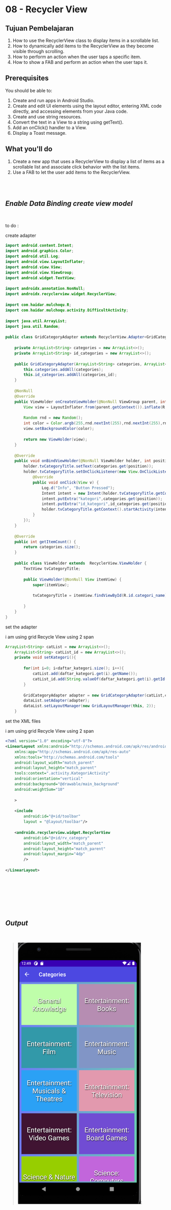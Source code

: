 # 08 - Recycler View 

## Tujuan Pembelajaran

1. How to use the RecyclerView class to display items in a scrollable list.
2. How to dynamically add items to the RecyclerView as they become visible through scrolling.
3. How to perform an action when the user taps a specific item.
4. How to show a FAB and perform an action when the user taps it.

## Prerequisites

You should be able to:

1. Create and run apps in Android Studio.
2. Create and edit UI elements using the layout editor, entering XML code directly, and accessing elements from your Java code.
3. Create and use string resources.
4. Convert the text in a View to a string using getText().
5. Add an onClick() handler to a View.
6. Display a Toast message.

## What you'll do

1. Create a new app that uses a RecyclerView to display a list of items as a scrollable list and associate click behavior with the list items.
2. Use a FAB to let the user add items to the RecyclerView.

<br/><br/>

## *Enable Data Binding create view model*

<br/>


to do :

create adapter

```java
import android.content.Intent;
import android.graphics.Color;
import android.util.Log;
import android.view.LayoutInflater;
import android.view.View;
import android.view.ViewGroup;
import android.widget.TextView;

import androidx.annotation.NonNull;
import androidx.recyclerview.widget.RecyclerView;

import com.haidar.mulchoqu.R;
import com.haidar.mulchoqu.activity.DifficultActivity;

import java.util.ArrayList;
import java.util.Random;

public class GridCategoryAdapter extends RecyclerView.Adapter<GridCategoryAdapter.ViewHolder> {

    private ArrayList<String> categories = new ArrayList<>();
    private ArrayList<String> id_categories = new ArrayList<>();

    public GridCategoryAdapter(ArrayList<String> categories, ArrayList<String> categories_id) {
        this.categories.addAll(categories);
        this.id_categories.addAll(categories_id);
    }

    @NonNull
    @Override
    public ViewHolder onCreateViewHolder(@NonNull ViewGroup parent, int viewType) {
        View view = LayoutInflater.from(parent.getContext()).inflate(R.layout.cat_item_layout, parent, false);

        Random rnd = new Random();
        int color = Color.argb(255,rnd.nextInt(255),rnd.nextInt(255),rnd.nextInt(255));
        view.setBackgroundColor(color);

        return new ViewHolder(view);
    }

    @Override
    public void onBindViewHolder(@NonNull ViewHolder holder, int position) {
        holder.tvCategoryTitle.setText(categories.get(position));
        holder.tvCategoryTitle.setOnClickListener(new View.OnClickListener() {
            @Override
            public void onClick(View v) {
                Log.d("Info", "Button Pressed");
                Intent intent = new Intent(holder.tvCategoryTitle.getContext(), DifficultActivity.class);
                intent.putExtra("kategori",categories.get(position));
                intent.putExtra("id_kategori",id_categories.get(position));
                holder.tvCategoryTitle.getContext().startActivity(intent);
            }
        });
    }

    @Override
    public int getItemCount() {
        return categories.size();
    }

    public class ViewHolder extends  RecyclerView.ViewHolder {
        TextView tvCategoryTitle;

        public ViewHolder(@NonNull View itemView) {
            super(itemView);

            tvCategoryTitle = itemView.findViewById(R.id.categori_name);

        }
    }
}
```

set the adapter

i am using grid Recycle View using 2 span

```java
ArrayList<String> catList = new ArrayList<>();
    ArrayList<String> catList_id = new ArrayList<>();
    private void setKategori(){

        for(int i=0; i<daftar_kategori.size(); i++){
            catList.add(daftar_kategori.get(i).getName());
            catList_id.add(String.valueOf(daftar_kategori.get(i).getId()));
        }

        GridCategoryAdapter adapter = new GridCategoryAdapter(catList,catList_id);
        dataList.setAdapter(adapter);
        dataList.setLayoutManager(new GridLayoutManager(this, 2));
    }
```

set the XML files

i am using grid Recycle View using 2 span

```xml
<?xml version="1.0" encoding="utf-8"?>
<LinearLayout xmlns:android="http://schemas.android.com/apk/res/android"
    xmlns:app="http://schemas.android.com/apk/res-auto"
    xmlns:tools="http://schemas.android.com/tools"
    android:layout_width="match_parent"
    android:layout_height="match_parent"
    tools:context=".activity.KategoriActivity"
    android:orientation="vertical"
    android:background="@drawable/main_background"
    android:weightSum="10"

    >

    <include
        android:id="@+id/toolbar"
        layout = "@layout/toolbar"/>

    <androidx.recyclerview.widget.RecyclerView
        android:id="@+id/rv_category"
        android:layout_width="match_parent"
        android:layout_height="match_parent"
        android:layout_margin="4dp"
        />

</LinearLayout>
```

<br/> <br/> <br/>
<br/> <br/> <br/>

## *Output*

<br/>

>![2](img/Screenshot_1.png):
